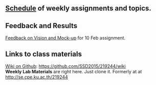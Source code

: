 ## [Schedule](Schedule.md) of weekly assignments and topics.

## Feedback and Results
[Feedback on Vision and Mock-up](https://github.com/SSD2015/219244/wiki/Vision%20Feedback) for 10 Feb assignment.

## Links to class materials

[Wiki on Github](https://github.com/SSD2015/219244/wiki): https://github.com/SSD2015/219244/wiki  
**Weekly Lab Materials** are right here. Just clone it. Formerly at at http://se.cpe.ku.ac.th/219244  
